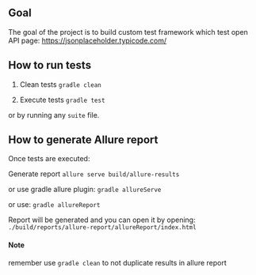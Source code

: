 ## Goal
The goal of the project is to build custom test framework which test open API page:
https://jsonplaceholder.typicode.com/


## How to run tests
1. Clean tests 
`gradle clean`

2. Execute tests 
`gradle test`

or by running any `suite` file.

## How to generate Allure report
Once tests are executed:

Generate report
`allure serve build/allure-results`

or use gradle allure plugin:
`gradle allureServe`

or use:
`gradle allureReport`

Report will be generated and you can open it by opening: `./build/reports/allure-report/allureReport/index.html`

#### Note 
remember use `gradle clean` to not duplicate results in allure report